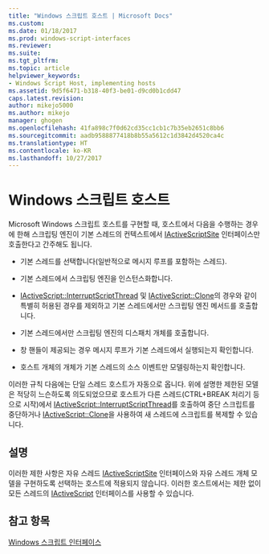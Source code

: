 ```yaml
---
title: "Windows 스크립트 호스트 | Microsoft Docs"
ms.custom: 
ms.date: 01/18/2017
ms.prod: windows-script-interfaces
ms.reviewer: 
ms.suite: 
ms.tgt_pltfrm: 
ms.topic: article
helpviewer_keywords:
- Windows Script Host, implementing hosts
ms.assetid: 9d5f6471-b318-40f3-be01-d9cd0b1cdd47
caps.latest.revision: 
author: mikejo5000
ms.author: mikejo
manager: ghogen
ms.openlocfilehash: 41fa898c7f0d62cd35cc1cb1c7b35eb2651c8bb6
ms.sourcegitcommit: aadb9588877418b8b55a5612c1d3842d4520ca4c
ms.translationtype: HT
ms.contentlocale: ko-KR
ms.lasthandoff: 10/27/2017
---
```

# <a name="windows-script-hosts"></a>Windows 스크립트 호스트
Microsoft Windows 스크립트 호스트를 구현할 때, 호스트에서 다음을 수행하는 경우에 한해 스크립팅 엔진이 기본 스레드의 컨텍스트에서 [IActiveScriptSite](../winscript/reference/iactivescriptsite.md) 인터페이스만 호출한다고 간주해도 됩니다.  
  
-   기본 스레드를 선택합니다(일반적으로 메시지 루프를 포함하는 스레드).  
  
-   기본 스레드에서 스크립팅 엔진을 인스턴스화합니다.  
  
-   [IActiveScript::InterruptScriptThread](../winscript/reference/iactivescript-interruptscriptthread.md) 및 [IActiveScript::Clone](../winscript/reference/iactivescript-clone.md)의 경우와 같이 특별히 허용된 경우를 제외하고 기본 스레드에서만 스크립팅 엔진 메서드를 호출합니다.  
  
-   기본 스레드에서만 스크립팅 엔진의 디스패치 개체를 호출합니다.  
  
-   창 핸들이 제공되는 경우 메시지 루프가 기본 스레드에서 실행되는지 확인합니다.  
  
-   호스트 개체의 개체가 기본 스레드의 소스 이벤트만 모델링하는지 확인합니다.  
  
 이러한 규칙 다음에는 단일 스레드 호스트가 자동으로 옵니다. 위에 설명한 제한된 모델은 적당히 느슨하도록 의도되었으므로 호스트가 다른 스레드(CTRL+BREAK 처리기 등으로 시작)에서 [IActiveScript::InterruptScriptThread](../winscript/reference/iactivescript-interruptscriptthread.md)를 호출하여 중단 스크립트를 중단하거나 [IActiveScript::Clone](../winscript/reference/iactivescript-clone.md)을 사용하여 새 스레드에 스크립트를 복제할 수 있습니다.  
  
## <a name="remarks"></a>설명  
 이러한 제한 사항은 자유 스레드 [IActiveScriptSite](../winscript/reference/iactivescriptsite.md) 인터페이스와 자유 스레드 개체 모델을 구현하도록 선택하는 호스트에 적용되지 않습니다. 이러한 호스트에서는 제한 없이 모든 스레드의 [IActiveScript](../winscript/reference/iactivescript.md) 인터페이스를 사용할 수 있습니다.  
  
## <a name="see-also"></a>참고 항목  
 [Windows 스크립트 인터페이스](../winscript/windows-script-interfaces.md)